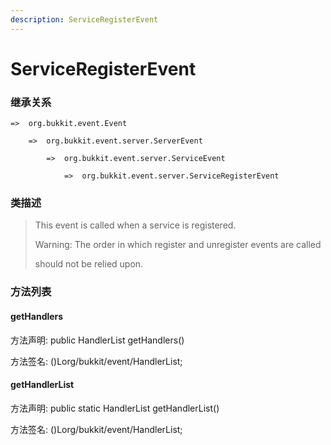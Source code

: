 ```yaml
---
description: ServiceRegisterEvent
---
```


# ServiceRegisterEvent

### 继承关系

    =>  org.bukkit.event.Event

        =>  org.bukkit.event.server.ServerEvent

            =>  org.bukkit.event.server.ServiceEvent

                =>  org.bukkit.event.server.ServiceRegisterEvent

### 类描述

> This event is called when a service is registered.
>
> <p>
>
> Warning: The order in which register and unregister events are called
>
> should not be relied upon.

### 方法列表

#### getHandlers

方法声明: public HandlerList getHandlers()

方法签名: ()Lorg/bukkit/event/HandlerList;

#### getHandlerList

方法声明: public static HandlerList getHandlerList()

方法签名: ()Lorg/bukkit/event/HandlerList;